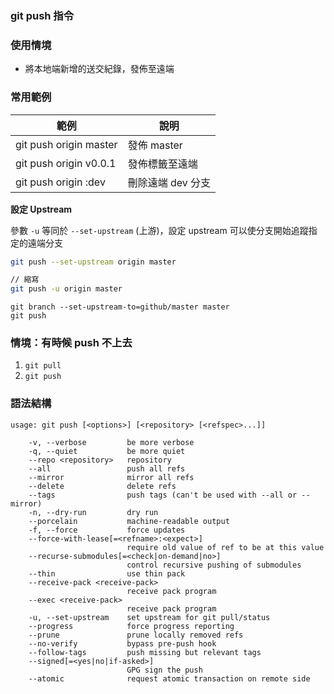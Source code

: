 ### git push 指令

### 使用情境

* 將本地端新增的送交紀錄，發佈至遠端

### 常用範例

| 範例                        | 說明                                          |
|---------------------------|------------------------------------------------|
| git push origin master    | 發佈 master                                    |
| git push origin v0.0.1    | 發佈標籤至遠端                                   |
| git push origin :dev      | 刪除遠端 dev 分支                                |

**設定 Upstream**

參數 `-u` 等同於 `--set-upstream` (上游)，設定 upstream 可以使分支開始追蹤指定的遠端分支

```sh
git push --set-upstream origin master

// 縮寫
git push -u origin master
```

```
git branch --set-upstream-to=github/master master
git push
```

### 情境：有時候 push 不上去

1. `git pull`
1. `git push`

### 語法結構

```
usage: git push [<options>] [<repository> [<refspec>...]]

    -v, --verbose         be more verbose
    -q, --quiet           be more quiet
    --repo <repository>   repository
    --all                 push all refs
    --mirror              mirror all refs
    --delete              delete refs
    --tags                push tags (can't be used with --all or --mirror)
    -n, --dry-run         dry run
    --porcelain           machine-readable output
    -f, --force           force updates
    --force-with-lease[=<refname>:<expect>]
                          require old value of ref to be at this value
    --recurse-submodules[=<check|on-demand|no>]
                          control recursive pushing of submodules
    --thin                use thin pack
    --receive-pack <receive-pack>
                          receive pack program
    --exec <receive-pack>
                          receive pack program
    -u, --set-upstream    set upstream for git pull/status
    --progress            force progress reporting
    --prune               prune locally removed refs
    --no-verify           bypass pre-push hook
    --follow-tags         push missing but relevant tags
    --signed[=<yes|no|if-asked>]
                          GPG sign the push
    --atomic              request atomic transaction on remote side
```
